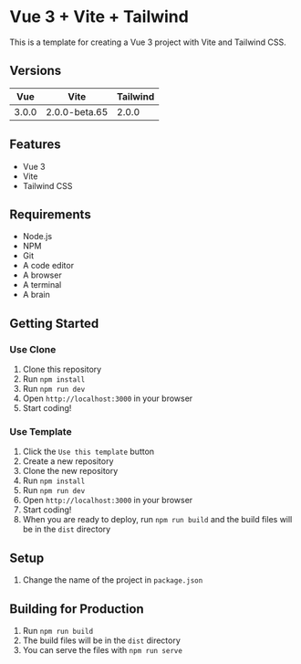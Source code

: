 # Vue 3 + Vite + Tailwind
This is a template for creating a Vue 3 project with Vite and Tailwind CSS.

## Versions
| Vue | Vite | Tailwind |
| --- | ---- | -------- |
| 3.0.0 | 2.0.0-beta.65 | 2.0.0 |

## Features
- Vue 3
- Vite
- Tailwind CSS
  
## Requirements
- Node.js
- NPM
- Git
- A code editor
- A browser
- A terminal
- A brain
  
  
## Getting Started
### Use Clone
1. Clone this repository 
2. Run `npm install`
3. Run `npm run dev`
4. Open `http://localhost:3000` in your browser
5. Start coding!

### Use Template
1. Click the `Use this template` button
2. Create a new repository
3. Clone the new repository
4. Run `npm install`
5. Run `npm run dev`
6. Open `http://localhost:3000` in your browser
7. Start coding!
8. When you are ready to deploy, run `npm run build` and the build files will be in the `dist` directory
<!-- setup for name project int package.json -->
## Setup
1. Change the name of the project in `package.json`

## Building for Production
1. Run `npm run build`
2. The build files will be in the `dist` directory
3. You can serve the files with `npm run serve`

<!-- make table for version -->
